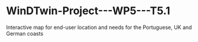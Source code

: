 # WinDTwin-Project---WP5---T5.1
Interactive map for end-user location and needs for the Portuguese, UK and German coasts 
